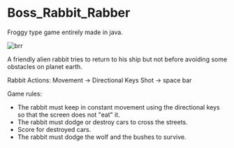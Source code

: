 # Boss_Rabbit_Rabber
Froggy type game entirely made in java. 

![brr](https://user-images.githubusercontent.com/77767010/127939062-636cd174-5065-4b74-9cce-c15a342fbcf9.jpeg)

A friendly alien rabbit tries to return to his ship but not before avoiding some obstacles on planet earth.

Rabbit Actions:
Movement -> Directional Keys
Shot -> space bar

Game rules:
- The rabbit must keep in constant movement using the directional keys so that the screen does not "eat" it.
- The rabbit must dodge or destroy cars to cross the streets.
- Score for destroyed cars.
- The rabbit must dodge the wolf and the bushes to survive.
